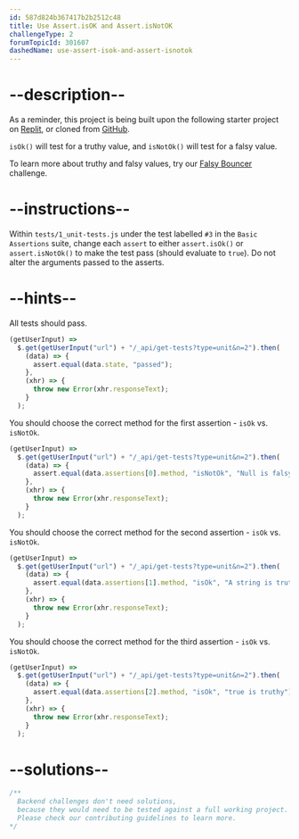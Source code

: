 ```yaml
---
id: 587d824b367417b2b2512c48
title: Use Assert.isOK and Assert.isNotOK
challengeType: 2
forumTopicId: 301607
dashedName: use-assert-isok-and-assert-isnotok
---
```


# --description--

As a reminder, this project is being built upon the following starter project on [Replit](https://replit.com/github/freeCodeCamp/boilerplate-mochachai), or cloned from [GitHub](https://github.com/freeCodeCamp/boilerplate-mochachai/).

`isOk()` will test for a truthy value, and `isNotOk()` will test for a falsy value.

To learn more about truthy and falsy values, try our [Falsy Bouncer](https://www.freecodecamp.org/learn/javascript-algorithms-and-data-structures/basic-algorithm-scripting/falsy-bouncer) challenge.

# --instructions--

Within `tests/1_unit-tests.js` under the test labelled `#3` in the `Basic Assertions` suite, change each `assert` to either `assert.isOk()` or `assert.isNotOk()` to make the test pass (should evaluate to `true`). Do not alter the arguments passed to the asserts.

# --hints--

All tests should pass.

```js
(getUserInput) =>
  $.get(getUserInput("url") + "/_api/get-tests?type=unit&n=2").then(
    (data) => {
      assert.equal(data.state, "passed");
    },
    (xhr) => {
      throw new Error(xhr.responseText);
    }
  );
```

You should choose the correct method for the first assertion - `isOk` vs. `isNotOk`.

```js
(getUserInput) =>
  $.get(getUserInput("url") + "/_api/get-tests?type=unit&n=2").then(
    (data) => {
      assert.equal(data.assertions[0].method, "isNotOk", "Null is falsy");
    },
    (xhr) => {
      throw new Error(xhr.responseText);
    }
  );
```

You should choose the correct method for the second assertion - `isOk` vs. `isNotOk`.

```js
(getUserInput) =>
  $.get(getUserInput("url") + "/_api/get-tests?type=unit&n=2").then(
    (data) => {
      assert.equal(data.assertions[1].method, "isOk", "A string is truthy");
    },
    (xhr) => {
      throw new Error(xhr.responseText);
    }
  );
```

You should choose the correct method for the third assertion - `isOk` vs. `isNotOk`.

```js
(getUserInput) =>
  $.get(getUserInput("url") + "/_api/get-tests?type=unit&n=2").then(
    (data) => {
      assert.equal(data.assertions[2].method, "isOk", "true is truthy");
    },
    (xhr) => {
      throw new Error(xhr.responseText);
    }
  );
```

# --solutions--

```js
/**
  Backend challenges don't need solutions, 
  because they would need to be tested against a full working project. 
  Please check our contributing guidelines to learn more.
*/
```
